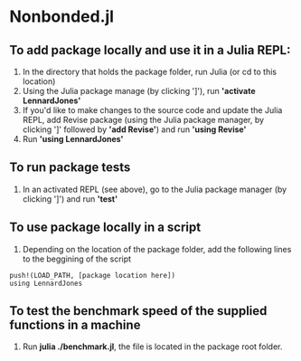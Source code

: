 # Nonbonded.jl

## To add package locally and use it in a Julia REPL:
1. In the directory that holds the package folder, run Julia (or cd to this location)
2. Using the Julia package manage (by clicking ']'), run **'activate LennardJones'**
3. If you'd like to make changes to the source code and update the Julia REPL, add Revise package (using the Julia package manager, by clicking ']' followed by **'add Revise'**) and run **'using Revise'**
3. Run **'using LennardJones'**

## To run package tests
1. In an activated REPL (see above), go to the Julia package manager (by clicking ']') and run **'test'**

## To use package locally in a script
1. Depending on the location of the package folder, add the following lines to the beggining of the script
```
push!(LOAD_PATH, [package location here])
using LennardJones
```

## To test the benchmark speed of the supplied functions in a machine
1. Run **julia ./benchmark.jl**, the file is located in the package root folder.
